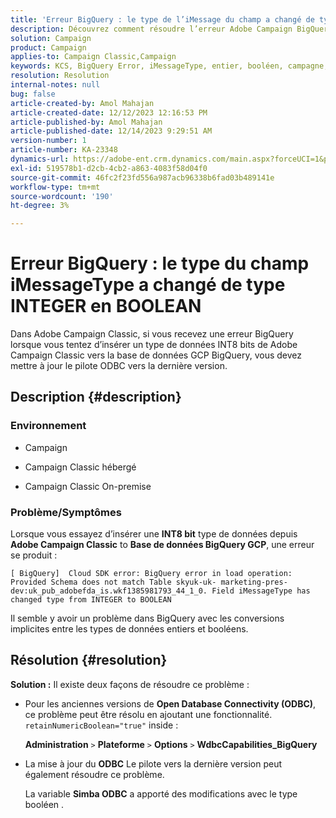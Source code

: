 ```yaml
---
title: 'Erreur BigQuery : le type de l’iMessage du champ a changé de type INTEGER en BOOLÉEN'
description: Découvrez comment résoudre l’erreur Adobe Campaign BigQuery - Field iMessageType a changé de type INTEGER en BOOLEAN.
solution: Campaign
product: Campaign
applies-to: Campaign Classic,Campaign
keywords: KCS, BigQuery Error, iMessageType, entier, booléen, campagne, Campaign Classic
resolution: Resolution
internal-notes: null
bug: false
article-created-by: Amol Mahajan
article-created-date: 12/12/2023 12:16:53 PM
article-published-by: Amol Mahajan
article-published-date: 12/14/2023 9:29:51 AM
version-number: 1
article-number: KA-23348
dynamics-url: https://adobe-ent.crm.dynamics.com/main.aspx?forceUCI=1&pagetype=entityrecord&etn=knowledgearticle&id=6b47f754-e898-ee11-be37-6045bd006295
exl-id: 519578b1-d2cb-4cb2-a863-4083f58d04f0
source-git-commit: 46fc2f23fd556a987acb96338b6fad03b489141e
workflow-type: tm+mt
source-wordcount: '190'
ht-degree: 3%

---
```


# Erreur BigQuery : le type du champ iMessageType a changé de type INTEGER en BOOLEAN


Dans Adobe Campaign Classic, si vous recevez une erreur BigQuery lorsque vous tentez d’insérer un type de données INT8 bits de Adobe Campaign Classic vers la base de données GCP BigQuery, vous devez mettre à jour le pilote ODBC vers la dernière version.

## Description {#description}


### <b>Environnement</b>

- Campaign


- Campaign Classic hébergé


- Campaign Classic On-premise




### <b>Problème/Symptômes</b>

Lorsque vous essayez d’insérer une <b>INT8 bit</b> type de données depuis <b>Adobe Campaign Classic</b> to <b>Base de données BigQuery GCP</b>, une erreur se produit :


```
[ BigQuery]  Cloud SDK error: BigQuery error in load operation: Provided Schema does not match Table skyuk-uk- marketing-pres-dev:uk_pub_adobefda_is.wkf1385981793_44_1_0. Field iMessageType has changed type from INTEGER to BOOLEAN
```



Il semble y avoir un problème dans BigQuery avec les conversions implicites entre les types de données entiers et booléens.


## Résolution {#resolution}

<b>Solution :</b>
Il existe deux façons de résoudre ce problème :

- Pour les anciennes versions de <b>Open Database Connectivity (ODBC)</b>, ce problème peut être résolu en ajoutant une fonctionnalité. `retainNumericBoolean="true"` inside :



  <b>Administration</b> `>`  <b>Plateforme</b> `>`  <b>Options</b> `>`  <b>WdbcCapabilities_BigQuery</b>


- La mise à jour du <b>ODBC</b> Le pilote vers la dernière version peut également résoudre ce problème.



  La variable <b>Simba ODBC</b> a apporté des modifications avec le type booléen .
